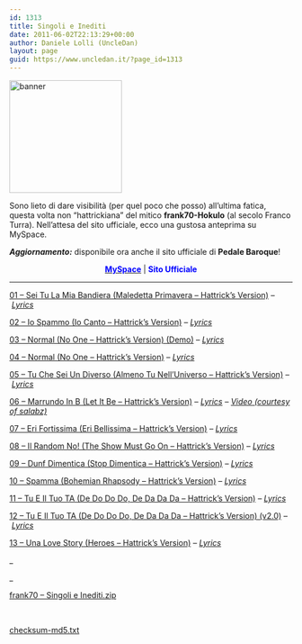 ```yaml
---
id: 1313
title: Singoli e Inediti
date: 2011-06-02T22:13:29+00:00
author: Daniele Lolli (UncleDan)
layout: page
guid: https://www.uncledan.it/?page_id=1313
---
```

<img class="aligncenter" style="width: 200px; height: 200px;" src="https://filedn.com/lAHAHtmqjaTjJxFAtUSMfN8/files/frank70/Singoli e Inediti/banner.png" alt="banner" />

Sono lieto di dare visibilità (per quel poco che posso) all&#8217;ultima fatica, questa volta non &#8220;hattrickiana&#8221; del mitico **frank70-Hokulo** (al secolo Franco Turra). Nell&#8217;attesa del sito ufficiale, ecco una gustosa anteprima su MySpace.

**_Aggiornamento:_** disponibile ora anche il sito ufficiale di **Pedale Baroque**!

<p style="text-align: center;">
  <img class="aligncenter" src="http://a537.ac-images.myspacecdn.com/images01/55/m_55eeff5e88128cbfd0e2d46fac681838.gif" alt="" /><a title="Pedale Baroque - Balumba Tombo Reloaded - MySpace" href="http://www.myspace.com/pedalebaroque" target="_blank"><strong><span style="color: #0000ff;">MySpace</span></strong></a> | <strong><span style="color: #0000ff;">Sito Ufficiale</span></strong>
</p>

 ****
  
<a href="https://filedn.com/lAHAHtmqjaTjJxFAtUSMfN8/files/frank70/Singoli e Inediti/01 - Sei Tu La Mia Bandiera (Maledetta Primavera - Hattrick's Version).mp3" target="_blank">01 &#8211; Sei Tu La Mia Bandiera (Maledetta Primavera &#8211; Hattrick&#8217;s Version)</a> &#8211; _<a href="https://filedn.com/lAHAHtmqjaTjJxFAtUSMfN8/files/frank70/Singoli e Inediti/01 - Sei Tu La Mia Bandiera (Maledetta Primavera - Hattrick's Version).html" target="_blank">Lyrics</a>_

<a href="https://filedn.com/lAHAHtmqjaTjJxFAtUSMfN8/files/frank70/Singoli e Inediti/02 - Io Spammo (Io Canto - Hattrick's Version).mp3" target="_blank">02 &#8211; Io Spammo (Io Canto &#8211; Hattrick&#8217;s Version)</a> &#8211; _<a href="https://filedn.com/lAHAHtmqjaTjJxFAtUSMfN8/files/frank70/Singoli e Inediti/02 - Io Spammo (Io Canto - Hattrick's Version).html" target="_blank">Lyrics</a>_

<a href="https://filedn.com/lAHAHtmqjaTjJxFAtUSMfN8/files/frank70/Singoli e Inediti/03 - Normal (No One - Hattrick's Version) (Demo).mp3" target="_blank">03 &#8211; Normal (No One &#8211; Hattrick&#8217;s Version) (Demo)</a> &#8211; _<a href="https://filedn.com/lAHAHtmqjaTjJxFAtUSMfN8/files/frank70/Singoli e Inediti/03 - Normal (No One - Hattrick's Version) (Demo).html" target="_blank">Lyrics</a>_

<a href="https://filedn.com/lAHAHtmqjaTjJxFAtUSMfN8/files/frank70/Singoli e Inediti/04 - Normal (No One - Hattrick's Version).mp3" target="_blank">04 &#8211; Normal (No One &#8211; Hattrick&#8217;s Version)</a> &#8211; _<a href="https://filedn.com/lAHAHtmqjaTjJxFAtUSMfN8/files/frank70/Singoli e Inediti/04 - Normal (No One - Hattrick's Version).html" target="_blank">Lyrics</a>_

<a href="https://filedn.com/lAHAHtmqjaTjJxFAtUSMfN8/files/frank70/Singoli e Inediti/05 - Tu Che Sei Un Diverso (Almeno Tu Nell'Universo - Hattrick's Version).mp3" target="_blank">05 &#8211; Tu Che Sei Un Diverso (Almeno Tu Nell&#8217;Universo &#8211; Hattrick&#8217;s Version)</a> &#8211; _<a href="https://filedn.com/lAHAHtmqjaTjJxFAtUSMfN8/files/frank70/Singoli e Inediti/05 - Tu Che Sei Un Diverso (Almeno Tu Nell'Universo - Hattrick's Version).html" target="_blank">Lyrics</a>_

<a href="https://filedn.com/lAHAHtmqjaTjJxFAtUSMfN8/files/frank70/Singoli e Inediti/06 - Marrundo In B (Let It Be - Hattrick's Version).mp3" target="_blank">06 &#8211; Marrundo In B (Let It Be &#8211; Hattrick&#8217;s Version)</a> &#8211; _<a href="https://filedn.com/lAHAHtmqjaTjJxFAtUSMfN8/files/frank70/Singoli e Inediti/06 - Marrundo In B (Let It Be - Hattrick's Version).html" target="_blank">Lyrics</a> &#8211; <a title="Marrundo in B - Video" href="http://www.youtube.com/watch?v=lAYE0Vp7kBY" target="_blank">Video (courtesy of salabz)</a>_

<a href="https://filedn.com/lAHAHtmqjaTjJxFAtUSMfN8/files/frank70/Singoli e Inediti/07 - Eri Fortissima (Eri Bellissima - Hattrick's Version).mp3" target="_blank">07 &#8211; Eri Fortissima (Eri Bellissima &#8211; Hattrick&#8217;s Version)</a> &#8211; _<a href="https://filedn.com/lAHAHtmqjaTjJxFAtUSMfN8/files/frank70/Singoli e Inediti/07 - Eri Fortissima (Eri Bellissima - Hattrick's Version).html" target="_blank">Lyrics</a>_

<a href="https://filedn.com/lAHAHtmqjaTjJxFAtUSMfN8/files/frank70/Singoli e Inediti/08 - Il Random No! (The Show Must Go On - Hattrick's Version).mp3" target="_blank">08 &#8211; Il Random No! (The Show Must Go On &#8211; Hattrick&#8217;s Version)</a> &#8211; _<a href="https://filedn.com/lAHAHtmqjaTjJxFAtUSMfN8/files/frank70/Singoli e Inediti/08 - Il Random No! (The Show Must Go On - Hattrick's Version).html" target="_blank">Lyrics</a>_

<a href="https://filedn.com/lAHAHtmqjaTjJxFAtUSMfN8/files/frank70/Singoli e Inediti/09 - Dunf Dimentica (Stop Dimentica - Hattrick's Version).mp3" target="_blank">09 &#8211; Dunf Dimentica (Stop Dimentica &#8211; Hattrick&#8217;s Version)</a> &#8211; _<a href="https://filedn.com/lAHAHtmqjaTjJxFAtUSMfN8/files/frank70/Singoli e Inediti/09 - Dunf Dimentica (Stop Dimentica - Hattrick's Version).html" target="_blank">Lyrics</a>_

<a href="https://filedn.com/lAHAHtmqjaTjJxFAtUSMfN8/files/frank70/Singoli e Inediti/10 - Spamma (Bohemian Rhapsody - Hattrick's Version).mp3" target="_blank">10 &#8211; Spamma (Bohemian Rhapsody &#8211; Hattrick&#8217;s Version)</a> &#8211; _<a href="https://filedn.com/lAHAHtmqjaTjJxFAtUSMfN8/files/frank70/Singoli e Inediti/10 - Spamma (Bohemian Rhapsody - Hattrick's Version).html" target="_blank">Lyrics</a>_

<a href="https://filedn.com/lAHAHtmqjaTjJxFAtUSMfN8/files/frank70/Singoli e Inediti/11 - Tu E Il Tuo TA (De Do Do Do, De Da Da Da - Hattrick's Version).mp3" target="_blank">11 &#8211; Tu E Il Tuo TA (De Do Do Do, De Da Da Da &#8211; Hattrick&#8217;s Version)</a> &#8211; _<a href="https://filedn.com/lAHAHtmqjaTjJxFAtUSMfN8/files/frank70/Singoli e Inediti/11 - Tu E Il Tuo TA (De Do Do Do, De Da Da Da - Hattrick's Version).html" target="_blank">Lyrics</a>_

<a href="https://filedn.com/lAHAHtmqjaTjJxFAtUSMfN8/files/frank70/Singoli e Inediti/12 - Tu E Il Tuo TA (De Do Do Do, De Da Da Da - Hattrick's Version) (v2.0).mp3" target="_blank">12 &#8211; Tu E Il Tuo TA (De Do Do Do, De Da Da Da &#8211; Hattrick&#8217;s Version) (v2.0)</a> &#8211; _<a href="https://filedn.com/lAHAHtmqjaTjJxFAtUSMfN8/files/frank70/Singoli e Inediti/11 - Tu E Il Tuo TA (De Do Do Do, De Da Da Da - Hattrick's Version).html" target="_blank">Lyrics</a>_

<a href="https://filedn.com/lAHAHtmqjaTjJxFAtUSMfN8/files/frank70/Singoli e Inediti/13 - Una Love Story (Heroes - Hattrick's Version).mp3" target="_blank">13 &#8211; Una Love Story (Heroes &#8211; Hattrick&#8217;s Version)</a> &#8211; _<a href="https://filedn.com/lAHAHtmqjaTjJxFAtUSMfN8/files/frank70/Singoli e Inediti/13 - Una Love Story (Heroes - Hattrick's Version).html" target="_blank">Lyrics</a>_

_
  
_ 

<a href="https://filedn.com/lAHAHtmqjaTjJxFAtUSMfN8/files/frank70/Singoli%20e%20Inediti/frank70%20-%20Singoli%20e%20Inediti.zip" target="_blank">frank70 &#8211; Singoli e Inediti.zip</a>

&nbsp;

<a href="https://filedn.com/lAHAHtmqjaTjJxFAtUSMfN8/files/frank70/Singoli%20e%20Inediti/checksum-md5.txt" target="_blank">checksum-md5.txt</a>